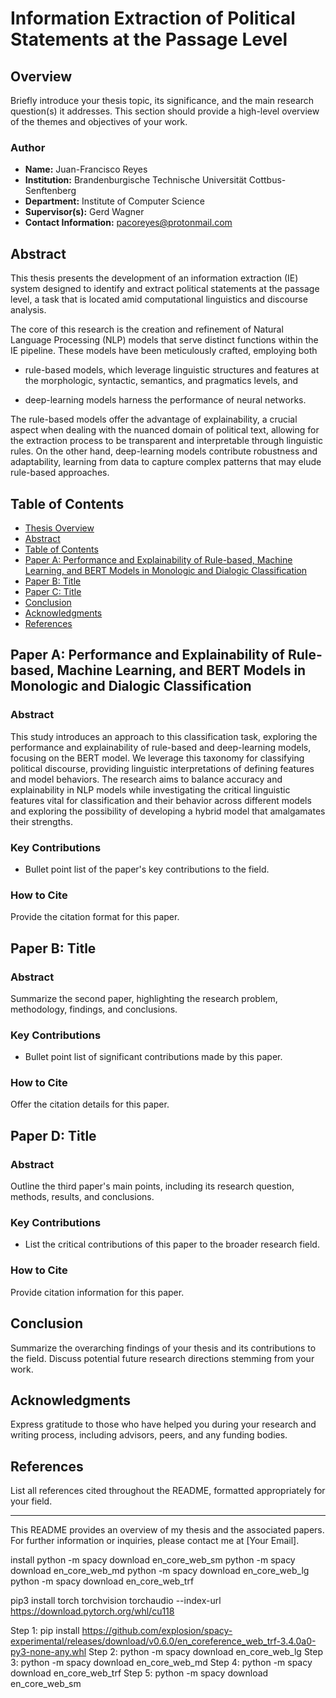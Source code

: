 # Information Extraction of Political Statements at the Passage Level

## Overview

Briefly introduce your thesis topic, its significance, and the main research question(s) it addresses. This section should provide a high-level overview of the themes and objectives of your work.

### Author

- **Name:** Juan-Francisco Reyes
- **Institution:** Brandenburgische Technische Universität Cottbus-Senftenberg
- **Department:** Institute of Computer Science
- **Supervisor(s):** Gerd Wagner
- **Contact Information:** pacoreyes@protonmail.com

## Abstract

This thesis presents the development of an information extraction (IE) system designed to identify and extract political statements at the passage level, a task that is located amid computational linguistics and discourse analysis.

The core of this research is the creation and refinement of Natural Language Processing (NLP) models that serve distinct functions within the IE pipeline. These models have been meticulously crafted, employing both

- rule-based models, which leverage linguistic structures and features at the morphologic, syntactic, semantics, and pragmatics levels, and

- deep-learning models harness the performance of neural networks.

The rule-based models offer the advantage of explainability, a crucial aspect when dealing with the nuanced domain of political text, allowing for the extraction process to be transparent and interpretable through linguistic rules. On the other hand, deep-learning models contribute robustness and adaptability, learning from data to capture complex patterns that may elude rule-based approaches.
## Table of Contents

- [Thesis Overview](#overview)
- [Abstract](#abstract)
- [Table of Contents](#table-of-contents)
- [Paper A: Performance and Explainability of Rule-based, Machine Learning, and BERT Models in Monologic and Dialogic Classification](#paper-1-title)
- [Paper B: Title](#paper-2-title)
- [Paper C: Title](#paper-3-title)
- [Conclusion](#conclusion)
- [Acknowledgments](#acknowledgments)
- [References](#references)

## Paper A: Performance and Explainability of Rule-based, Machine Learning, and BERT Models in Monologic and Dialogic Classification

### Abstract

This study introduces an approach to this classification task, exploring the performance and explainability of rule-based and deep-learning models, focusing on the BERT model. We leverage this taxonomy for classifying political discourse, providing linguistic interpretations of defining features and model behaviors. The research aims to balance accuracy and explainability in NLP models while investigating the critical linguistic features vital for classification and their behavior across different models and exploring the possibility of developing a hybrid model that amalgamates their strengths.
### Key Contributions

- Bullet point list of the paper's key contributions to the field.

### How to Cite

Provide the citation format for this paper.

## Paper B: Title

### Abstract

Summarize the second paper, highlighting the research problem, methodology, findings, and conclusions.

### Key Contributions

- Bullet point list of significant contributions made by this paper.

### How to Cite

Offer the citation details for this paper.

## Paper D: Title

### Abstract

Outline the third paper's main points, including its research question, methods, results, and conclusions.

### Key Contributions

- List the critical contributions of this paper to the broader research field.

### How to Cite

Provide citation information for this paper.

## Conclusion

Summarize the overarching findings of your thesis and its contributions to the field. Discuss potential future research directions stemming from your work.

## Acknowledgments

Express gratitude to those who have helped you during your research and writing process, including advisors, peers, and any funding bodies.

## References

List all references cited throughout the README, formatted appropriately for your field.

---

This README provides an overview of my thesis and the associated papers. For further information or inquiries, please contact me at [Your Email].




install 
python -m spacy download en_core_web_sm
python -m spacy download en_core_web_md
python -m spacy download en_core_web_lg
python -m spacy download en_core_web_trf



pip3 install torch torchvision torchaudio --index-url https://download.pytorch.org/whl/cu118

Step 1: pip install https://github.com/explosion/spacy-experimental/releases/download/v0.6.0/en_coreference_web_trf-3.4.0a0-py3-none-any.whl
Step 2: python -m spacy download en_core_web_lg
Step 3: python -m spacy download en_core_web_md
Step 4: python -m spacy download en_core_web_trf
Step 5: python -m spacy download en_core_web_sm
